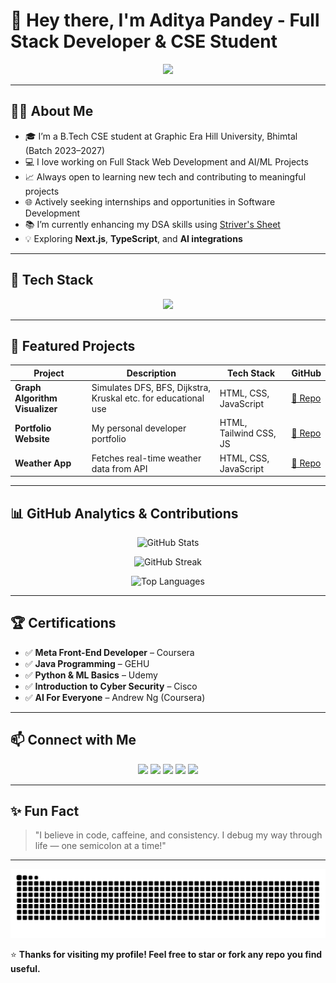 # 👋 Hey there, I'm Aditya Pandey - Full Stack Developer & CSE Student

<p align="center">
  <img src="https://readme-typing-svg.herokuapp.com?font=Fira+Code&pause=1000&color=0A66C2&center=true&vCenter=true&width=435&lines=B.Tech+CSE+Student;Full+Stack+Developer;AI+%26+ML+Enthusiast;Open+Source+Contributor;Passionate+Learner" />
</p>

---

## 🧑‍💻 About Me

- 🎓 I’m a B.Tech CSE student at Graphic Era Hill University, Bhimtal (Batch 2023–2027)
- 💻 I love working on Full Stack Web Development and AI/ML Projects
- 📈 Always open to learning new tech and contributing to meaningful projects
- 🌐 Actively seeking internships and opportunities in Software Development
- 📚 I’m currently enhancing my DSA skills using [Striver's Sheet](https://takeuforward.org)
- 💡 Exploring **Next.js**, **TypeScript**, and **AI integrations**

---

## 🔧 Tech Stack

<p align="center">
  <img src="https://skillicons.dev/icons?i=cpp,java,py,js,ts,html,css,react,nextjs,nodejs,express,mongodb,mysql,tailwind,figma,git,github,vscode,vercel,netlify,linux,postman" />
</p>

---

## 🚀 Featured Projects

| Project | Description | Tech Stack | GitHub |
|--------|-------------|------------|--------|
| **Graph Algorithm Visualizer** | Simulates DFS, BFS, Dijkstra, Kruskal etc. for educational use | HTML, CSS, JavaScript | [🔗 Repo](https://github.com/adityapandey-dev/graph-algorithm-visualizer) |
| **Portfolio Website** | My personal developer portfolio | HTML, Tailwind CSS, JS | [🔗 Repo](https://github.com/adityapandey-dev/adityapandey-dev.github.io) |
| **Weather App** | Fetches real-time weather data from API | HTML, CSS, JavaScript | [🔗 Repo](https://github.com/adityapandey-dev/weather-app) |

---

## 📊 GitHub Analytics & Contributions

<p align="center">
  <img src="https://github-readme-stats.vercel.app/api?username=adityapandey-dev&show_icons=true&theme=radical" alt="GitHub Stats" />
</p>

<p align="center">
  <img src="https://github-readme-streak-stats.herokuapp.com/?user=adityapandey-dev&theme=radical" alt="GitHub Streak" />
</p>

<p align="center">
  <img src="https://github-readme-stats.vercel.app/api/top-langs/?username=adityapandey-dev&layout=compact&theme=radical&hide=html,css" alt="Top Languages" />
</p>

---

## 🏆 Certifications

- ✅ **Meta Front-End Developer** – Coursera
- ✅ **Java Programming** – GEHU
- ✅ **Python & ML Basics** – Udemy
- ✅ **Introduction to Cyber Security** – Cisco
- ✅ **AI For Everyone** – Andrew Ng (Coursera)

---

## 📫 Connect with Me

<p align="center">
  <a href="mailto:adityapandey.dev.in@gmail.com"><img src="https://img.shields.io/badge/Gmail-D14836?style=for-the-badge&logo=gmail&logoColor=white" /></a>
  <a href="https://www.linkedin.com/in/adityapandey-dev"><img src="https://img.shields.io/badge/LinkedIn-0A66C2?style=for-the-badge&logo=linkedin&logoColor=white" /></a>
  <a href="https://github.com/adityapandey-dev"><img src="https://img.shields.io/badge/GitHub-100000?style=for-the-badge&logo=github&logoColor=white" /></a>
  <a href="https://leetcode.com/Adityapandey-dev"><img src="https://img.shields.io/badge/LeetCode-FFA116?style=for-the-badge&logo=leetcode&logoColor=black" /></a>
  <a href="https://instagram.com/devadityapandey"><img src="https://img.shields.io/badge/Instagram-E4405F?style=for-the-badge&logo=instagram&logoColor=white" /></a>
</p>

---

## ✨ Fun Fact

> "I believe in code, caffeine, and consistency. I debug my way through life — one semicolon at a time!"

---
<picture align="center">
  <source media="(prefers-color-scheme: dark)" srcset="https://raw.githubusercontent.com/mglsj/mglsj/snake/github-snake-dark.svg" />
  <source media="(prefers-color-scheme: light)" srcset="https://raw.githubusercontent.com/mglsj/mglsj/snake/github-snake.svg" />
  <img alt="github-snake" src="https://raw.githubusercontent.com/mglsj/mglsj/snake/github-snake.svg" />
</picture>

⭐️ **Thanks for visiting my profile! Feel free to star or fork any repo you find useful.**
